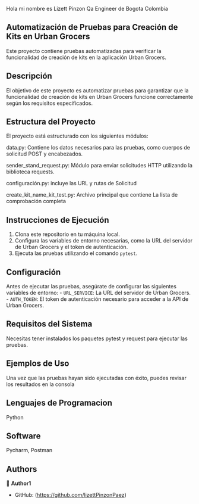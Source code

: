 

Hola mi nombre es Lizett Pinzon Qa Engineer de Bogota Colombia  

## Automatización de Pruebas para Creación de Kits en Urban Grocers

Este proyecto contiene pruebas automatizadas para verificar la funcionalidad de creación de kits en la aplicación Urban Grocers. 

## Descripción 

El objetivo de este proyecto es automatizar pruebas para garantizar que la funcionalidad de creación de kits en Urban Grocers funcione correctamente según los requisitos especificados. 

## Estructura del Proyecto 

El proyecto está estructurado con los siguientes módulos:

data.py: Contiene los datos necesarios para las pruebas, como cuerpos de solicitud POST y encabezados. 

sender_stand_request.py: Módulo para enviar solicitudes HTTP utilizando la biblioteca requests.

configuración.py: incluye las URL y rutas de Solicitud

create_kit_name_kit_test.py: Archivo principal que contiene La lista de comprobación completa

## Instrucciones de Ejecución 

1. Clona este repositorio en tu máquina local. 
2. Configura las variables de entorno necesarias, como la URL del servidor de Urban Grocers y el token de autenticación. 
3. Ejecuta las pruebas utilizando el comando `pytest`. 

## Configuración 

Antes de ejecutar las pruebas, asegúrate de configurar las siguientes variables de entorno: - `URL_SERVICE`: La URL del servidor de Urban Grocers. - `AUTH_TOKEN`: El token de autenticación necesario para acceder a la API de Urban Grocers. 

## Requisitos del Sistema 

Necesitas tener instalados los paquetes pytest y request para ejecutar las pruebas.

## Ejemplos de Uso

Una vez que las pruebas hayan sido ejecutadas con éxito, puedes revisar los resultados en la consola 

## Lenguajes de Programacion

Python

## Software

Pycharm, Postman

## Authors

👤 **Author1**

- GitHub: (https://github.com/lizettPinzonPaez)
